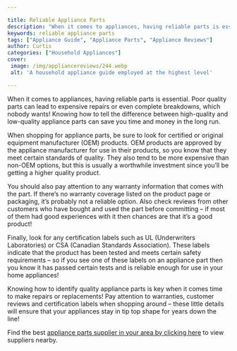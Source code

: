 ```yaml
---

title: Reliable Appliance Parts
description: "When it comes to appliances, having reliable parts is essential. Poor quality parts can lead to expensive repairs or even complete...learn about it in this post"
keywords: reliable appliance parts
tags: ["Appliance Guide", "Appliance Parts", "Appliance Reviews"]
author: Curtis
categories: ["Household Appliances"]
cover: 
 image: /img/appliancereviews/244.webp
 alt: 'A household appliance guide employed at the highest level'

---
```


When it comes to appliances, having reliable parts is essential. Poor quality parts can lead to expensive repairs or even complete breakdowns, which nobody wants! Knowing how to tell the difference between high-quality and low-quality appliance parts can save you time and money in the long run. 

When shopping for appliance parts, be sure to look for certified or original equipment manufacturer (OEM) products. OEM products are approved by the appliance manufacturer for use in their products, so you know that they meet certain standards of quality. They also tend to be more expensive than non-OEM options, but this is usually a worthwhile investment since you’ll be getting a higher quality product. 

You should also pay attention to any warranty information that comes with the part. If there’s no warranty coverage listed on the product page or packaging, it’s probably not a reliable option. Also check reviews from other customers who have bought and used the part before committing – if most of them had good experiences with it then chances are that it’s a good product! 

Finally, look for any certification labels such as UL (Underwriters Laboratories) or CSA (Canadian Standards Association). These labels indicate that the product has been tested and meets certain safety requirements – so if you see one of these labels on an appliance part then you know it has passed certain tests and is reliable enough for use in your home appliances! 

Knowing how to identify quality appliance parts is key when it comes time to make repairs or replacements! Pay attention to warranties, customer reviews and certification labels when shopping around – these little details will ensure that your appliances stay in tip top shape for years down the line!

Find the best <a href="/pages/appliance-parts-suppliers/">appliance parts supplier in your area by clicking here</a> to view suppliers nearby.
